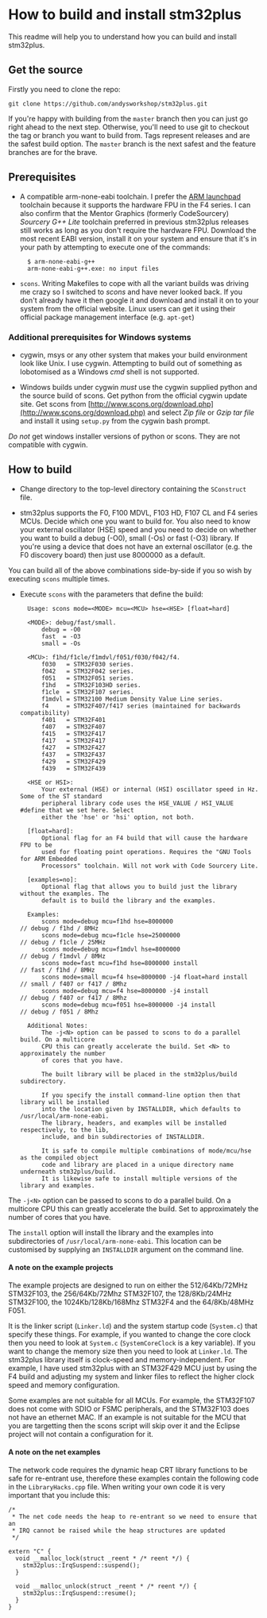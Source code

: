 How to build and install stm32plus
==================================

This readme will help you to understand how you can build and install stm32plus.

Get the source
--------------

Firstly you need to clone the repo:

	git clone https://github.com/andysworkshop/stm32plus.git

If you're happy with building from the `master` branch then you can just go right ahead to the next step. Otherwise, you'll need to use git to checkout the tag or branch you want to build from. Tags represent releases and are the safest build option. The `master` branch is the next safest and the feature branches are for the brave.

Prerequisites
-------------

* A compatible arm-none-eabi toolchain. I prefer the [ARM launchpad](https://launchpad.net/gcc-arm-embedded) toolchain because it supports the hardware FPU in the F4 series. I can also confirm that the Mentor Graphics (formerly CodeSourcery) _Sourcery G++ Lite_ toolchain preferred in previous stm32plus releases still works as long as you don't require the hardware FPU. Download the most recent EABI version, install it on your system and ensure that it's in your path by attempting to execute one of the commands:

		$ arm-none-eabi-g++
		arm-none-eabi-g++.exe: no input files

* `scons`. Writing Makefiles to cope with all the variant builds was driving me crazy so I switched to _scons_ and have never looked back. If you don't already have it then google it and download and install it on to your system from the official website. Linux users can get it using their official package management interface (e.g. `apt-get`)

### Additional prerequisites for Windows systems ###
   

* cygwin, msys or any other system that makes your build environment look like Unix. I use cygwin. Attempting to build out of something as lobotomised as a Windows _cmd_ shell is not supported.

* Windows builds under cygwin _must_ use the cygwin supplied python and the source build of scons. Get python from the official cygwin update site. Get scons from [http://www.scons.org/download.php](http://www.scons.org/download.php) and select _Zip file_ or _Gzip tar file_ and install it using `setup.py` from the cygwin bash prompt.

_Do not_ get windows installer versions of python or scons. They are not compatible with cygwin.

How to build
------------

* Change directory to the top-level directory containing the `SConstruct` file.

* stm32plus supports the F0, F100 MDVL, F103 HD, F107 CL and F4 series MCUs. Decide which one you want to build for. You also need to know your external oscillator (HSE) speed and you need to decide on whether you want to build a debug (-O0), small (-Os) or fast (-O3) library. If you're using a device that does not have an external oscillator (e.g. the F0 discovery board) then just use 8000000 as a default.

You can build all of the above combinations side-by-side if you so wish by executing `scons` multiple times.

* Execute `scons` with the parameters that define the build:

		Usage: scons mode=<MODE> mcu=<MCU> hse=<HSE> [float=hard]

		<MODE>: debug/fast/small.
    		debug = -O0
    		fast  = -O3
    		small = -Os

  		<MCU>: f1hd/f1cle/f1mdvl/f051/f030/f042/f4.
    		f030   = STM32F030 series.
            f042   = STM32F042 series.
    		f051   = STM32F051 series.
    		f1hd   = STM32F103HD series.
    		f1cle  = STM32F107 series.
    		f1mdvl = STM32100 Medium Density Value Line series.
    		f4     = STM32F407/f417 series (maintained for backwards compatibility)
    		f401   = STM32F401
    		f407   = STM32F407
    		f415   = STM32F417
    		f417   = STM32F417
    		f427   = STM32F427
    		f437   = STM32F437
    		f429   = STM32F429
    		f439   = STM32F439

        <HSE or HSI>:
            Your external (HSE) or internal (HSI) oscillator speed in Hz. Some of the ST standard
            peripheral library code uses the HSE_VALUE / HSI_VALUE #define that we set here. Select
            either the 'hse' or 'hsi' option, not both.

  		[float=hard]:
    		Optional flag for an F4 build that will cause the hardware FPU to be
    		used for floating point operations. Requires the "GNU Tools for ARM Embedded
    		Processors" toolchain. Will not work with Code Sourcery Lite.

        [examples=no]:
            Optional flag that allows you to build just the library without the examples. The
            default is to build the library and the examples.

  		Examples:
    		scons mode=debug mcu=f1hd hse=8000000                       // debug / f1hd / 8MHz
    		scons mode=debug mcu=f1cle hse=25000000                     // debug / f1cle / 25MHz
    		scons mode=debug mcu=f1mdvl hse=8000000                     // debug / f1mdvl / 8MHz
    		scons mode=fast mcu=f1hd hse=8000000 install                // fast / f1hd / 8MHz
    		scons mode=small mcu=f4 hse=8000000 -j4 float=hard install  // small / f407 or f417 / 8Mhz
    		scons mode=debug mcu=f4 hse=8000000 -j4 install             // debug / f407 or f417 / 8Mhz
    		scons mode=debug mcu=f051 hse=8000000 -j4 install           // debug / f051 / 8Mhz

  		Additional Notes:
    		The -j<N> option can be passed to scons to do a parallel build. On a multicore
    		CPU this can greatly accelerate the build. Set <N> to approximately the number
    		of cores that you have.

    		The built library will be placed in the stm32plus/build subdirectory.

    		If you specify the install command-line option then that library will be installed
    		into the location given by INSTALLDIR, which defaults to /usr/local/arm-none-eabi.
    		The library, headers, and examples will be installed respectively, to the lib,
    		include, and bin subdirectories of INSTALLDIR.

    		It is safe to compile multiple combinations of mode/mcu/hse as the compiled object
    		code and library are placed in a unique directory name underneath stm32plus/build.
    		It is likewise safe to install multiple versions of the library and examples.

The `-j<N>` option can be passed to scons to do a parallel build. On a multicore CPU this can greatly accelerate the build. Set <N> to approximately the number of cores that you have.

The `install` option will install the library and the examples into subdirectories of `/usr/local/arm-none-eabi`. This location can be customised by supplying an `INSTALLDIR` argument on the command line.

#### A note on the example projects ####

The example projects are designed to run on either the 512/64Kb/72MHz STM32F103, the 256/64Kb/72Mhz STM32F107, the 128/8Kb/24MHz STM32F100, the 1024Kb/128Kb/168Mhz STM32F4 and the 64/8Kb/48MHz F051.

It is the linker script (`Linker.ld`) and the system startup code (`System.c`) that specify these things. For example, if you wanted to change the core clock then you need to look at `System.c` (`SystemCoreClock` is a key variable). If you want to change the memory size then you need to look at `Linker.ld`. The stm32plus library itself is clock-speed and memory-independent. For example, I have used stm32plus with an STM32F429 MCU just by using the F4 build and adjusting my system and linker files to reflect the higher clock speed and memory configuration.

Some examples are not suitable for all MCUs. For example, the STM32F107 does not come with SDIO or FSMC peripherals, and the STM32F103 does not have an ethernet MAC. If an example is not suitable for the MCU that you are targetting then the scons script will skip over it and the Eclipse project will not contain a configuration for it.

#### A note on the net examples

The network code requires the dynamic heap CRT library functions to be safe for re-entrant use, therefore these examples contain the following code in the `LibraryHacks.cpp` file. When writing your own code it is very important that you include this:

	/*
	 * The net code needs the heap to re-entrant so we need to ensure that an
	 * IRQ cannot be raised while the heap structures are updated
	 */
	
	extern "C" {
	  void __malloc_lock(struct _reent * /* reent */) {
	    stm32plus::IrqSuspend::suspend();
	  }
	
	  void __malloc_unlock(struct _reent * /* reent */) {
	    stm32plus::IrqSuspend::resume();
	  }
	}

